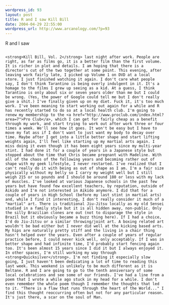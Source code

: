 ```yaml
--- 
wordpress_id: 93
layout: post
title: R and I saw Kill Bill
date: 2004-04-29 22:55:00
wordpress_url: http://www.arcanology.com/?p=93
---
```

R and I saw 
                                                                                                                                                                                                                                                                                                                                                        
                                                                                                                                                                                                                                                                                                                                                        <strong>Kill Bill, Vol. 2</strong> last night after work. People are right, as far as films go, it is a better film than the first volume. It is richer in plot and details. I am hoping that there is a director's cut of the two together at some point. This evening, after leaving work fairly late, I picked up Volume 1 on DVD at a local store. I just finished watching it again. I don't care what people say, I don't think Tarantino is being overly indulgent in it. It's a homage to the films I grew up seeing as a kid. At a guess, I think Tarantino is only about six or seven years older than me but I could be wrong. (Yes, the power of Google could tell me but I don't really give a shit.) I've finally given up on my diet. Fuck it, it's too much work. I've been meaning to start working out again for a while and R has recently started to do so at a local health club. I'm going to renew my membership to the <a href="http://www.proclub.com/index.html?area=7">Pro Club</a>, which I can get for fairly cheap as a benefit through my work, and start trying to work out after work three or four times a week. We'll see how it goes. It won't be easy but I have to move my fat ass if I don't want to just want my body to decay over time. Maybe after I get into a little better shape and start lifting weights again, I'll feel like starting up my martial arts again. I miss doing it even though it has been eight years since my multi-year stint. I had done it for a couple of years in a Japanese style but stopped about the time that Chris became pregnant with Madeline. With all of the chaos of the following years and becoming rather out of shape with my geek lifestyle, I never restarted. I've realized that I can't really do it with being as out of shape as I am. I'm a fair size physically without my belly so I carry my weight well but I still weigh 215 or so pounds and I should be around 180 or less with my lack of muscles. I've looked at various Japanese schools in the past few years but have found few excellent teachers, by reputation, outside of Aikido and I'm not interested in Aikido anymore. I did that for a couple of years in High School (before my last stint in martial arts) and, while I find it interesting, I don't really consider it much of a "martial" art. There is traditional Jiu-Jitsu locally as my old Sensei studied in a family style but it is all hidden away, non-public. Only the silly Brazilian clones are out (not to disparage the style in Brazil but it obviously became a buzz thing here). If I had a choice, I'd do Jiu-Jitsu or a similar throwing/joint art. A boxing related art wouldn't be bad either but I never did well at the kicking based arts. My hips are naturally pretty stiff and the living in a chair thing hasn't helped over the years. Even after a couple of years of regular practice before, I could never kick well, only acceptably. If I was in better shape and had infinite time, I'd probably start fencing again too. It's been almost 15 years since I did it but I always enjoyed it. In other spaces, I'm still working my way through <strong>Quicksilver</strong>. I'm not finding it especially slow going, I just haven't been dedicating a lot of time to reading this last week. This weekend is unlikely to be much different as it is Beltane. R and I are going to go to the tenth anniversary of some local celebrations and see some of our friends. I've had a line from a poem that I wrote a while ago stuck in my head for a while. I don't even remember the whole poem though I remember the thoughts that led to it. "There is a flaw that runs through the heart of the World..." I find this thought reoccurring often but not for any particular reason. It's just there, a scar on the soul of Man.
